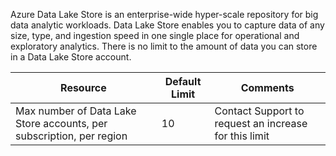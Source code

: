 Azure Data Lake Store is an enterprise-wide hyper-scale repository for big data analytic workloads. Data Lake Store enables you to capture data of any size, type, and ingestion speed in one single place for operational and exploratory analytics. There is no limit to the amount of data you can store in a Data Lake Store account.

| **Resource** | **Default Limit** | **Comments** |
| --- | --- | --- |
| Max number of Data Lake Store accounts, per subscription, per region |10 | Contact Support to request an increase for this limit |


